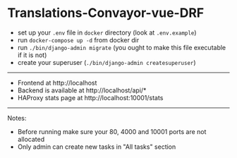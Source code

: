 # Translations-Convayor-vue-DRF

- set up your `.env` file in `docker` directory (look at `.env.example`)
- run `docker-compose up -d` from docker dir
- run `./bin/django-admin migrate` (you ought to make this file executable if it is not)
- create your superuser (`./bin/django-admin createsuperuser`)

---
- Frontend at http://localhost
- Backend is available at http://localhost/api/*
- HAProxy stats page at http://localhost:10001/stats

---
Notes:
- Before running make sure your 80, 4000 and 10001 ports are not allocated
- Only admin can create new tasks in "All tasks" section
